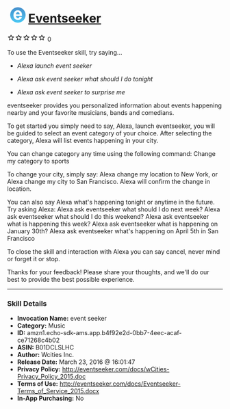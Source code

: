 # &nbsp;<img src="skill_icon" alt="Eventseeker icon" width="36"> [Eventseeker](http://alexa.amazon.com/#skills/amzn1.echo-sdk-ams.app.b4f92e2d-0bb7-4eec-acaf-ce71268c4b02)
![0 stars](../../images/ic_star_border_black_18dp_1x.png)![0 stars](../../images/ic_star_border_black_18dp_1x.png)![0 stars](../../images/ic_star_border_black_18dp_1x.png)![0 stars](../../images/ic_star_border_black_18dp_1x.png)![0 stars](../../images/ic_star_border_black_18dp_1x.png) 0

To use the Eventseeker skill, try saying...

* *Alexa launch event seeker*

* *Alexa ask event seeker what should I do tonight*

* *Alexa ask event seeker to surprise me*

eventseeker provides you personalized information about events happening nearby  and your favorite musicians, bands and comedians. 
 
To get started you simply need to say, Alexa, launch eventseeker, you will be guided to select an event category of your choice. After selecting the category, Alexa will list events happening in your city. 
 
You can change category any time using the following command: Change my category to sports
 
To change your city, simply say: Alexa change my location to New York, or Alexa change my city to San Francisco. Alexa will confirm the change in location.
 
You can also say Alexa what's happening tonight or anytime in the future.
Try asking Alexa:
Alexa ask eventseeker what should I do next week?
Alexa ask eventseeker what should I do this weekend?
Alexa ask eventseeker what is happening this week?
Alexa ask eventseeker what is happening on January 30th?
Alexa ask eventseeker what's happening on April 5th in San Francisco
 
To close the skill and interaction with Alexa you can say cancel, never mind or forget it or stop.
 
Thanks for your feedback! Please share your thoughts, and we'll do our best to provide the best possible experience.

***

### Skill Details

* **Invocation Name:** event seeker
* **Category:** Music
* **ID:** amzn1.echo-sdk-ams.app.b4f92e2d-0bb7-4eec-acaf-ce71268c4b02
* **ASIN:** B01DCLSLHC
* **Author:** Wcities Inc.
* **Release Date:** March 23, 2016 @ 16:01:47
* **Privacy Policy:** http://eventseeker.com/docs/wCities-Privacy_Policy_2015.doc
* **Terms of Use:** http://eventseeker.com/docs/Eventseeker-Terms_of_Service_2015.docx
* **In-App Purchasing:** No
